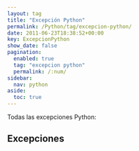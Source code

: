 ```yaml
---
layout: tag
title: "Excepción Python"
permalink: /Python/tag/excepcion-python/
date: 2011-06-23T18:38:52+00:00
key: ExcepcionPython
show_date: false
pagination: 
  enabled: true
  tag: "excepcion python"
  permalink: /:num/    
sidebar:
  nav: python
aside:
  toc: true
---
```


Todas las excepciones Python:
<h2>Excepciones</h2>